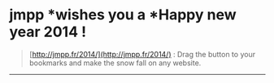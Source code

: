 # jmpp *wishes you a *Happy new year 2014 !

> [http://jmpp.fr/2014/](http://jmpp.fr/2014/) : Drag the button to your bookmarks and make the snow fall on any website.
----